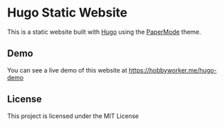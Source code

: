 # Hugo Static Website

This is a static website built with [Hugo](https://gohugo.io/) using the [PaperMode](https://github.com/adityatelange/hugo-PaperMod) theme.

## Demo

You can see a live demo of this website at https://hobbyworker.me/hugo-demo

## License

This project is licensed under the MIT License

